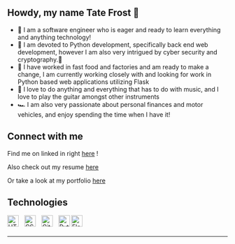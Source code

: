 ## Howdy, my name Tate Frost 👋

- 🤠 I am a software engineer who is eager and ready to learn everything and anything technology! 
- 🐍 I am devoted to Python development, specifically back end web development, however I am also very intrigued by cyber security and cryptography.👀 
- 💪 I have worked in fast food and factories and am ready to make a change, I am currently working closely with and looking for work in Python based web applications utilizing Flask
- 🎸 I love to do anything and everything that has to do with music, and I love to play the guitar amongst other instruments 
- 🏎 I am also very passionate about personal finances and motor vehicles, and enjoy spending the time when I have it!

## Connect with me

Find me on linked in right [here](https://www.linkedin.com/in/tate-frost/) !

Also check out my resume [here](https://docs.google.com/document/d/12QEgAKQ3NGxJnGTcjPDemnMkYcZ9nBKsOhmGJBwvKxI/edit?usp=sharing)

Or take a look at my portfolio [here](https://tatefrost.github.io/index.html)


## Technologies

<img align="left" alt="HTML5" width="26px" src="https://cdn.jsdelivr.net/gh/devicons/devicon/icons/html5/html5-original.svg" style="padding-right:10px;" />
<img align="left" alt="CSS3" width="26px" src="https://cdn.jsdelivr.net/gh/devicons/devicon/icons/css3/css3-original.svg" style="padding-right:10px;" />
<img align="left" alt="GitHub" width="26px" src="https://user-images.githubusercontent.com/3369400/139448065-39a229ba-4b06-434b-bc67-616e2ed80c8f.png" style="padding-right:10px;" />
<img align="left" alt="Python" width="26px" src="https://cdn.jsdelivr.net/gh/devicons/devicon/icons/python/python-original.svg" />
<img align="left" alt="Flask" width="26px" src="https://cdn.jsdelivr.net/gh/devicons/devicon/icons/flask/flask-original.svg" />

<br />
<br />

---


<!--
**tatefrost/tatefrost** is a ✨ _special_ ✨ repository because its `README.md` (this file) appears on your GitHub profile.

Here are some ideas to get you started:

- 🔭 I’m currently working on ...
- 🌱 I’m currently learning ...
- 👯 I’m looking to collaborate on ...
- 🤔 I’m looking for help with ...
- 💬 Ask me about ...
- 📫 How to reach me: ...
- 😄 Pronouns: ...
- ⚡ Fun fact: ...
-->
